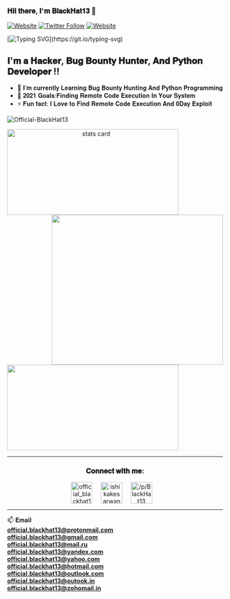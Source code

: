 ### 𝐇𝐢𝐢 𝐭𝐡𝐞𝐫𝐞, 𝐈'𝐦 𝐁𝐥𝐚𝐜𝐤𝐇𝐚𝐭𝟏𝟑 👋

[![Website](https://img.shields.io/website?label=Hackerone&style=for-the-badge&url=https://hackerone.com/official_blackhat13?type=user)](https://hackerone.com/official_blackhat13?type=user)
[![Twitter Follow](https://img.shields.io/twitter/follow/_BlackHat13_?color=1DA1F2&logo=twitter&style=for-the-badge)](https://twitter.com/intent/follow?original_referer=https%3A%2F%2Fgithub.com%2FOfficial-BlackHat13&screen_name=_BlackHat13_)
[![Website](https://img.shields.io/website?label=TryHackMe&style=for-the-badge&url=https://tryhackme.com/p/BlackHat13)](https://tryhackme.com/p/BlackHat13)

[![Typing SVG](https://readme-typing-svg.herokuapp.com?font=Robot-Bold&size=30&color=330033&center=true&vCenter=true&width=900&height=110&lines=𝐇𝐚𝐜𝐤𝐞𝐫;𝐁𝐮𝐠+𝐁𝐨𝐮𝐧𝐭𝐲+𝐇𝐮𝐧𝐭𝐞𝐫;𝐒𝐞𝐜𝐮𝐫𝐢𝐭𝐲+𝐑𝐞𝐬𝐞𝐚𝐫𝐜𝐡𝐞𝐫;𝐏𝐲𝐭𝐡𝐨𝐧+𝐃𝐞𝐯𝐞𝐥𝐨𝐩𝐞𝐫;)](https://git.io/typing-svg)

## 𝐈'𝐦 𝐚 𝐇𝐚𝐜𝐤𝐞𝐫, 𝐁𝐮𝐠 𝐁𝐨𝐮𝐧𝐭𝐲 𝐇𝐮𝐧𝐭𝐞𝐫, 𝐀𝐧𝐝 𝐏𝐲𝐭𝐡𝐨𝐧 𝐃𝐞𝐯𝐞𝐥𝐨𝐩𝐞𝐫 !!

- 🌱 𝐈’𝐦 𝐜𝐮𝐫𝐫𝐞𝐧𝐭𝐥𝐲 𝐋𝐞𝐚𝐫𝐧𝐢𝐧𝐠 𝐁𝐮𝐠 𝐁𝐨𝐮𝐧𝐭𝐲 𝐇𝐮𝐧𝐭𝐢𝐧𝐠 𝐀𝐧𝐝 𝐏𝐲𝐭𝐡𝐨𝐧 𝐏𝐫𝐨𝐠𝐫𝐚𝐦𝐦𝐢𝐧𝐠
- 🥅 𝟐𝟎𝟐𝟏 𝐆𝐨𝐚𝐥𝐬:𝐅𝐢𝐧𝐝𝐢𝐧𝐠 𝐑𝐞𝐦𝐨𝐭𝐞 𝐂𝐨𝐝𝐞 𝐄𝐱𝐞𝐜𝐮𝐭𝐢𝐨𝐧 𝐈𝐧 𝐘𝐨𝐮𝐫 𝐒𝐲𝐬𝐭𝐞𝐦
- ⚡ 𝐅𝐮𝐧 𝐟𝐚𝐜𝐭: 𝐈 𝐋𝐨𝐯𝐞 𝐭𝐨 𝐅𝐢𝐧𝐝 𝐑𝐞𝐦𝐨𝐭𝐞 𝐂𝐨𝐝𝐞 𝐄𝐱𝐞𝐜𝐮𝐭𝐢𝐨𝐧 𝐀𝐧𝐝 𝟎𝐃𝐚𝐲 𝐄𝐱𝐩𝐥𝐨𝐢𝐭

<p align="left"> <img src="https://komarev.com/ghpvc/?username=Official-BlackHat13&label=Profile%20views&color=0e75b6&style=flat" alt="Official-BlackHat13" /> </p>
<p>
<a align= "center" href="https://github.com/Official-BlackHat13">
<img alt= "stats card" height="200px" width="400" src="https://github-readme-streak-stats.herokuapp.com/?user=Official-BlackHat13&theme=tokyonight">
<img align="right" height="350" width="400" src="https://tryhackme.com/img/badges/hackerofthemonth.svg" /> </a>
</p>
<img height="200px" width="400" src="https://github-readme-stats.vercel.app/api?username=Official-BlackHat13&count_private=true&theme=tokyonight&show_icons=true" />

<hr>

<h3 align="center">𝐂𝐨𝐧𝐧𝐞𝐜𝐭 𝐰𝐢𝐭𝐡 𝐦𝐞:</h3>
<p align="center">
<a href="https://hackerone.com/official_blackhat13?type=user" target="blank"><img align="center" src="https://www.hackerone.com/themes/hacker_one/images/logo-hackerone.svg" alt="official_blackhat13" height="50" width="50" /></a> &nbsp;&nbsp;&nbsp;
<a href="https://twitter.com/_BlackHat13_" target="blank"><img align="center" src="https://img.icons8.com/cute-clipart/64/000000/twitter.png" alt="ishikakesarwan4" height="50" width="50" /></a> &nbsp;&nbsp;&nbsp;
<a href="https://tryhackme.com/p/BlackHat13" target="blank"><img align="center" src="https://assets.tryhackme.com/img/THMlogo.png" alt="/p/BlackHat13" height="50" width="50" /></a> &nbsp;&nbsp;&nbsp;
</p>

<hr>

📫 𝐄𝐦𝐚𝐢𝐥 <br>
**official.blackhat13@protonmail.com**
<br>
**official.blackhat13@gmail.com**
<br>
**official.blackhat13@mail.ru**
<br>
**official.blackhat13@yandex.com**
<br>
**official.blackhat13@yahoo.com**
<br>
**official.blackhat13@hotmail.com**
<br>
**official.blackhat13@outlook.com**
<br>
**official.blackhat13@outook.in**
<br>
**official.blackhat13@zohomail.in**
<br>

